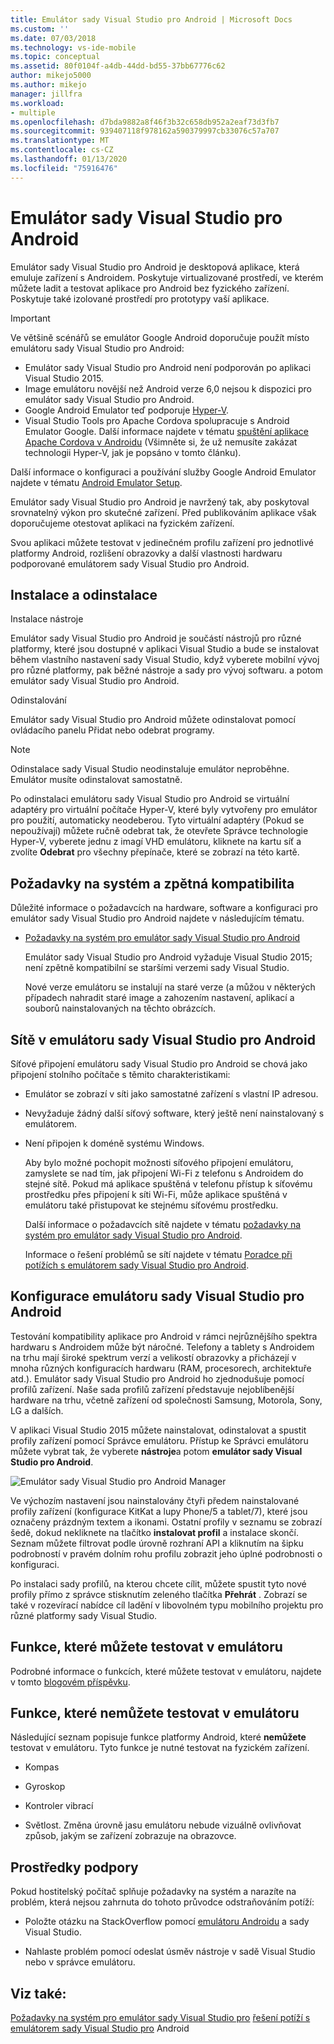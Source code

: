 ```yaml
---
title: Emulátor sady Visual Studio pro Android | Microsoft Docs
ms.custom: ''
ms.date: 07/03/2018
ms.technology: vs-ide-mobile
ms.topic: conceptual
ms.assetid: 80f0104f-a4db-44dd-bd55-37bb67776c62
author: mikejo5000
ms.author: mikejo
manager: jillfra
ms.workload:
- multiple
ms.openlocfilehash: d7bda9882a8f46f3b32c658db952a2eaf73d3fb7
ms.sourcegitcommit: 939407118f978162a590379997cb33076c57a707
ms.translationtype: MT
ms.contentlocale: cs-CZ
ms.lasthandoff: 01/13/2020
ms.locfileid: "75916476"
---
```

# <a name="visual-studio-emulator-for-android"></a>Emulátor sady Visual Studio pro Android

Emulátor sady Visual Studio pro Android je desktopová aplikace, která emuluje zařízení s Androidem. Poskytuje virtualizované prostředí, ve kterém můžete ladit a testovat aplikace pro Android bez fyzického zařízení. Poskytuje také izolované prostředí pro prototypy vaší aplikace.

> [!IMPORTANT]
> Ve většině scénářů se emulátor Google Android doporučuje použít místo emulátoru sady Visual Studio pro Android:
> - Emulátor sady Visual Studio pro Android není podporován po aplikaci Visual Studio 2015.
> - Image emulátoru novější než Android verze 6,0 nejsou k dispozici pro emulátor sady Visual Studio pro Android.
> - Google Android Emulator teď podporuje [Hyper-V](/xamarin/android/get-started/installation/android-emulator/hardware-acceleration#accelerating-with-hyper-v).
> - Visual Studio Tools pro Apache Cordova spolupracuje s Android Emulator Google. Další informace najdete v tématu [spuštění aplikace Apache Cordova v Androidu](/visualstudio/cross-platform/tools-for-cordova/run-your-app/run-app-android#google-android-emulator) (Všimněte si, že už nemusíte zakázat technologii Hyper-V, jak je popsáno v tomto článku).
>
> Další informace o konfiguraci a používání služby Google Android Emulator najdete v tématu [Android Emulator Setup](/xamarin/android/get-started/installation/android-emulator/).

 Emulátor sady Visual Studio pro Android je navržený tak, aby poskytoval srovnatelný výkon pro skutečné zařízení. Před publikováním aplikace však doporučujeme otestovat aplikaci na fyzickém zařízení.

 Svou aplikaci můžete testovat v jedinečném profilu zařízení pro jednotlivé platformy Android, rozlišení obrazovky a další vlastnosti hardwaru podporované emulátorem sady Visual Studio pro Android.

## <a name="Installing"></a>Instalace a odinstalace
 Instalace nástroje

 Emulátor sady Visual Studio pro Android je součástí nástrojů pro různé platformy, které jsou dostupné v aplikaci Visual Studio a bude se instalovat během vlastního nastavení sady Visual Studio, když vyberete mobilní vývoj pro různé platformy, pak běžné nástroje a sady pro vývoj softwaru. a potom emulátor sady Visual Studio pro Android.

 Odinstalování

 Emulátor sady Visual Studio pro Android můžete odinstalovat pomocí ovládacího panelu Přidat nebo odebrat programy.

> [!NOTE]
> Odinstalace sady Visual Studio neodinstaluje emulátor neproběhne. Emulátor musíte odinstalovat samostatně.

 Po odinstalaci emulátoru sady Visual Studio pro Android se virtuální adaptéry pro virtuální počítače Hyper-V, které byly vytvořeny pro emulátor pro použití, automaticky neodeberou. Tyto virtuální adaptéry (Pokud se nepoužívají) můžete ručně odebrat tak, že otevřete Správce technologie Hyper-V, vyberete jednu z imagí VHD emulátoru, kliknete na kartu síť a zvolíte **Odebrat** pro všechny přepínače, které se zobrazí na této kartě.

## <a name="Requirements"></a>Požadavky na systém a zpětná kompatibilita
 Důležité informace o požadavcích na hardware, software a konfiguraci pro emulátor sady Visual Studio pro Android najdete v následujícím tématu.

- [Požadavky na systém pro emulátor sady Visual Studio pro Android](../cross-platform/system-requirements-for-the-visual-studio-emulator-for-android.md)

  Emulátor sady Visual Studio pro Android vyžaduje Visual Studio 2015; není zpětně kompatibilní se staršími verzemi sady Visual Studio.

  Nové verze emulátoru se instalují na staré verze (a můžou v některých případech nahradit staré image a zahozením nastavení, aplikací a souborů nainstalovaných na těchto obrázcích.

## <a name="Networking"></a>Sítě v emulátoru sady Visual Studio pro Android
 Síťové připojení emulátoru sady Visual Studio pro Android se chová jako připojení stolního počítače s těmito charakteristikami:

- Emulátor se zobrazí v síti jako samostatné zařízení s vlastní IP adresou.

- Nevyžaduje žádný další síťový software, který ještě není nainstalovaný s emulátorem.

- Není připojen k doméně systému Windows.

  Aby bylo možné pochopit možnosti síťového připojení emulátoru, zamyslete se nad tím, jak připojení Wi-Fi z telefonu s Androidem do stejné sítě. Pokud má aplikace spuštěná v telefonu přístup k síťovému prostředku přes připojení k síti Wi-Fi, může aplikace spuštěná v emulátoru také přistupovat ke stejnému síťovému prostředku.

  Další informace o požadavcích sítě najdete v tématu [požadavky na systém pro emulátor sady Visual Studio pro Android](../cross-platform/system-requirements-for-the-visual-studio-emulator-for-android.md).

  Informace o řešení problémů se sítí najdete v tématu [Poradce při potížích s emulátorem sady Visual Studio pro Android](../cross-platform/troubleshooting-the-visual-studio-emulator-for-android.md).

## <a name="Configuring"></a>Konfigurace emulátoru sady Visual Studio pro Android
 Testování kompatibility aplikace pro Android v rámci nejrůznějšího spektra hardwaru s Androidem může být náročné. Telefony a tablety s Androidem na trhu mají široké spektrum verzí a velikostí obrazovky a přicházejí v mnoha různých konfiguracích hardwaru (RAM, procesorech, architektuře atd.). Emulátor sady Visual Studio pro Android ho zjednodušuje pomocí profilů zařízení. Naše sada profilů zařízení představuje nejoblíbenější hardware na trhu, včetně zařízení od společnosti Samsung, Motorola, Sony, LG a dalších.

 V aplikaci Visual Studio 2015 můžete nainstalovat, odinstalovat a spustit profily zařízení pomocí Správce emulátoru. Přístup ke Správci emulátoru můžete vybrat tak, že vyberete **nástroje**a potom **emulátor sady Visual Studio pro Android**.

 ![Emulátor sady Visual Studio pro Android Manager](../cross-platform/media/android_emu_manager.png "Android_Emu_Manager")

 Ve výchozím nastavení jsou nainstalovány čtyři předem nainstalované profily zařízení (konfigurace KitKat a lupy Phone/5 a tablet/7), které jsou označeny prázdným textem a ikonami. Ostatní profily v seznamu se zobrazí šedě, dokud nekliknete na tlačítko **instalovat profil** a instalace skončí. Seznam můžete filtrovat podle úrovně rozhraní API a kliknutím na šipku podrobností v pravém dolním rohu profilu zobrazit jeho úplné podrobnosti o konfiguraci.

 Po instalaci sady profilů, na kterou chcete cílit, můžete spustit tyto nové profily přímo z správce stisknutím zeleného tlačítka **Přehrát** . Zobrazí se také v rozevírací nabídce cíl ladění v libovolném typu mobilního projektu pro různé platformy sady Visual Studio.

## <a name="FeaturesTest"></a>Funkce, které můžete testovat v emulátoru
 Podrobné informace o funkcích, které můžete testovat v emulátoru, najdete v tomto [blogovém příspěvku](https://devblogs.microsoft.com/devops/introducing-visual-studios-emulator-for-android/).

## <a name="FeaturesNonTest"></a>Funkce, které nemůžete testovat v emulátoru
 Následující seznam popisuje funkce platformy Android, které **nemůžete** testovat v emulátoru. Tyto funkce je nutné testovat na fyzickém zařízení.

- Kompas

- Gyroskop

- Kontroler vibrací

- Světlost. Změna úrovně jasu emulátoru nebude vizuálně ovlivňovat způsob, jakým se zařízení zobrazuje na obrazovce.

## <a name="Support"></a>Prostředky podpory
 Pokud hostitelský počítač splňuje požadavky na systém a narazíte na problém, která nejsou zahrnuta do tohoto průvodce odstraňováním potíží:

- Položte otázku na StackOverflow pomocí [emulátoru Androidu](https://stackoverflow.com/questions/tagged/android-emulator) a sady Visual Studio.

- Nahlaste problém pomocí odeslat úsměv nástroje v sadě Visual Studio nebo v správce emulátoru.

## <a name="see-also"></a>Viz také:
 [Požadavky na systém pro emulátor sady Visual Studio pro](../cross-platform/system-requirements-for-the-visual-studio-emulator-for-android.md) [řešení potíží s emulátorem sady Visual Studio pro](../cross-platform/troubleshooting-the-visual-studio-emulator-for-android.md) Android
